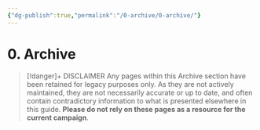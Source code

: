 ```yaml
---
{"dg-publish":true,"permalink":"/0-archive/0-archive/"}
---
```


# 0. Archive

> [!danger]+ DISCLAIMER
> Any pages within this Archive section have been retained for legacy purposes only. As they are not actively maintained, they are not necessarily accurate or up to date, and often contain contradictory information to what is presented elsewhere in this guide. **Please do not rely on these pages as a resource for the current campaign**. 

